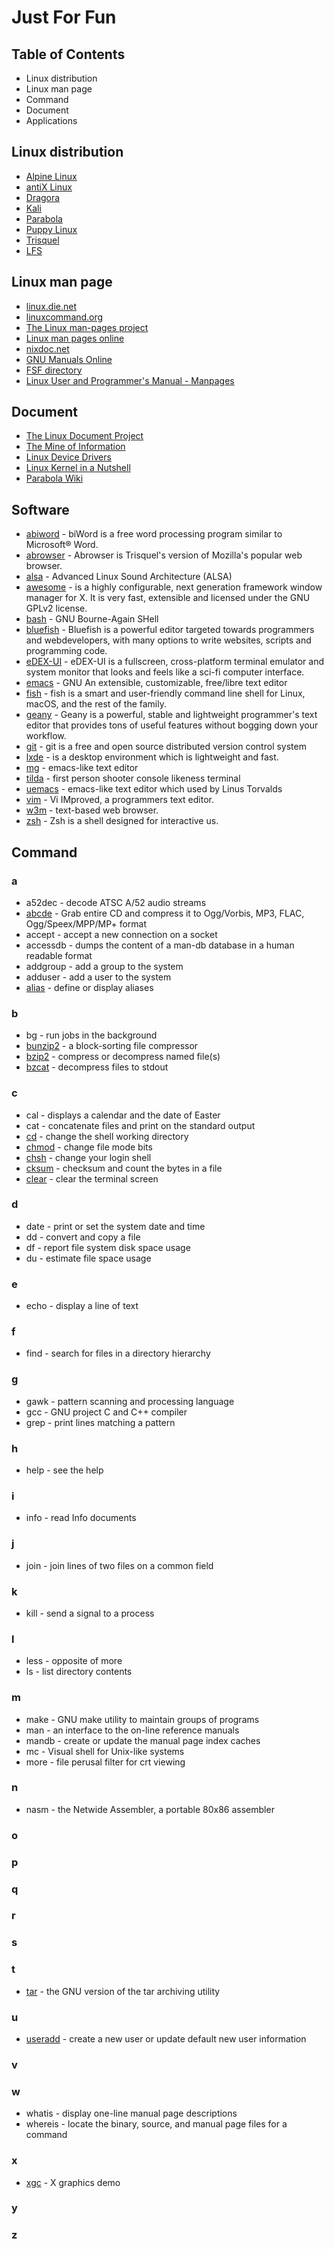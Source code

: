# Just For Fun
## Table of Contents
- Linux distribution
- Linux man page 
- Command
- Document
- Applications

## Linux distribution
- [Alpine Linux](https://alpinelinux.org/)
- [antiX Linux](https://antixlinux.com)
- [Dragora](https://dragora.org/en/index.html)
- [Kali](https://www.kali.org/)
- [Parabola](https://www.parabola.nu/)
- [Puppy Linux](http://puppylinux.com)
- [Trisquel](https://trisquel.info)
- [LFS](http://www.linuxfromscratch.org)

## Linux man page
- [linux.die.net](https://linux.die.net)
- [linuxcommand.org](http://linuxcommand.org)
- [The Linux man-pages project](https://www.kernel.org/doc/man-pages/)
- [Linux man pages online](https://man7.org/linux/man-pages/index.html)
- [nixdoc.net](https://nixdoc.net/man-pages)
- [GNU Manuals Online](https://www.gnu.org/manual/manual.html)
- [FSF directory](https://directory.fsf.org/wiki/GNU)
- [Linux User and Programmer's Manual - Manpages](https://www.systutorials.com/docs/linux/man/)

## Document
- [The Linux Document Project](http://www.tldp.org)
- [The Mine of Information](http://moi.vonos.net/linux/beginners-installing-from-source/)
- [Linux Device Drivers](https://lwn.net/Kernel/LDD3/)
- [Linux Kernel in a Nutshell](http://www.kroah.com/lkn/)
- [Parabola Wiki](https://wiki.parabola.nu/Main_Page)

## Software 
- [abiword](https://www.abisource.com/) - biWord is a free word processing program similar to Microsoft® Word.
- [abrowser](https://trisquel.info/en/wiki/abrowser-help) - Abrowser is Trisquel's version of Mozilla's popular web browser.
- [alsa](https://www.alsa-project.org/main/index.php/Main_Page) - Advanced Linux Sound Architecture (ALSA)
- [awesome](https://awesomewm.org/) - is a highly configurable, next generation framework window manager for X. It is very fast, extensible and licensed under the GNU GPLv2 license.
- [bash](https://www.gnu.org/software/bash/) - GNU Bourne-Again SHell
- [bluefish](http://bluefish.openoffice.nl/index.html) - Bluefish is a powerful editor targeted towards programmers and webdevelopers, with many options to write websites, scripts and programming code. 
- [eDEX-UI](https://github.com/GitSquared/edex-ui) - eDEX-UI is a fullscreen, cross-platform terminal emulator and system monitor that looks and feels like a sci-fi computer interface.
- [emacs](https://www.gnu.org/software/emacs/) - GNU An extensible, customizable, free/libre text editor
- [fish](https://fishshell.com/) - fish is a smart and user-friendly command line
shell for Linux, macOS, and the rest of the family.
- [geany](https://www.geany.org/) - Geany is a powerful, stable and lightweight programmer's text editor that provides tons of useful features without bogging down your workflow.
- [git](https://git-scm.com) - git is a free and open source distributed version control system
- [lxde](http://www.lxde.org/) - is a desktop environment which is lightweight and fast.
- [mg](http://man.openbsd.org/OpenBSD-current/man1/mg.1) - emacs-like text editor
- [tilda](http://tilda.sourceforge.net/tildadoc.php) - first person shooter console likeness terminal
- [uemacs](https://git.kernel.org/pub/scm/linux/kernel/git/torvalds/uemacs.git/) - emacs-like text editor which used by Linus Torvalds
- [vim](https://www.vim.org) - Vi IMproved, a programmers text editor.
- [w3m](http://w3m.sourceforge.net) - text-based web browser.
- [zsh](https://www.zsh.org/) - Zsh is a shell designed for interactive us.

## Command
### a
- a52dec - decode ATSC A/52 audio streams
- [abcde](https://linux.die.net/man/1/abcde) - Grab entire CD and compress it to Ogg/Vorbis, MP3, FLAC, Ogg/Speex/MPP/MP+ format
- accept - accept a new connection on a socket
- accessdb - dumps the content of a man-db database in a human readable format
- addgroup - add a group to the system
- adduser - add a user to the system
- [alias](http://linuxcommand.org/lc3_man_pages/aliash.html) - define or display aliases

### b
- bg - run jobs in the background
- [bunzip2](https://linux.die.net/man/1/bunzip2) - a block-sorting file compressor
- [bzip2](https:/ss64.com/bash/bzip2.html) - compress or decompress named file(s)
- [bzcat](https://linux.die.net/man/1/bzcat) - decompress files to stdout

### c
- cal - displays a calendar and the date of Easter
- cat - concatenate files and print on the standard output
- [cd](http://www.linuxcommand.org/lc3_man_pages/cdh.html) - change the shell working directory
- [chmod](https://linux.die.net/man/1/chmod) - change file mode bits
- [chsh](https://www.linux.die.net/man/1/chsh) - change your login shell
- [cksum](https://linux.die.net/man/1/cksum) - checksum and count the bytes in a file
- [clear](https://linux.die.net/man/1/clear) - clear the terminal screen

### d
- date - print or set the system date and time
- dd - convert and copy a file
- df - report file system disk space usage
- du - estimate file space usage

### e
- echo - display a line of text

### f
- find - search for files in a directory hierarchy

### g
- gawk - pattern scanning and processing language
- gcc - GNU project C and C++ compiler
- grep - print lines matching a pattern

### h
- help - see the help

### i
- info - read Info documents

### j
- join - join lines of two files on a common field

### k
- kill - send a signal to a process

### l
- less - opposite of more
- ls - list directory contents

### m
- make - GNU make utility to maintain groups of programs
- man - an interface to the on-line reference manuals
- mandb - create or update the manual page index caches
- mc - Visual shell for Unix-like systems
- more - file perusal filter for crt viewing

### n
- nasm - the Netwide Assembler, a portable 80x86 assembler

### o

### p

### q

### r

### s

### t
 - [tar](https://linux.die.net/man/1/tar) - the GNU version of the tar archiving utility

### u
 - [useradd](https://linux.die.net/man/8/adduser) - create a new user or update default new user information

### v

### w
 - whatis - display one-line manual page descriptions
 - whereis - locate the binary, source, and manual page files for a command

### x
 - [xgc](https://www.systutorials.com/docs/linux/man/1-xgc/) - X graphics demo

### y

### z


